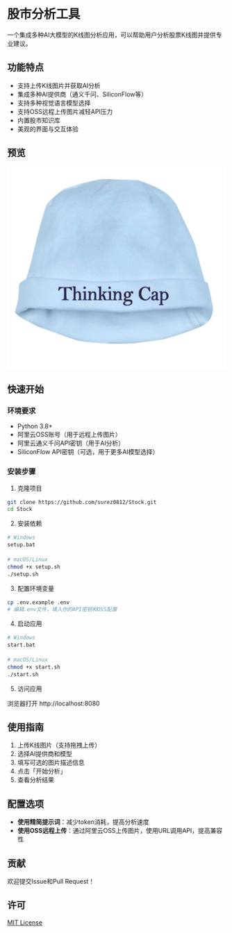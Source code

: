 # 股市分析工具

一个集成多种AI大模型的K线图分析应用，可以帮助用户分析股票K线图并提供专业建议。

## 功能特点

- 支持上传K线图片并获取AI分析
- 集成多种AI提供商（通义千问、SiliconFlow等）
- 支持多种视觉语言模型选择
- 支持OSS远程上传图片减轻API压力
- 内置股市知识库
- 美观的界面与交互体验

## 预览

![应用截图](https://github.com/surez0812/Stock/raw/main/docs/screenshot.png)

## 快速开始

### 环境要求

- Python 3.8+
- 阿里云OSS账号（用于远程上传图片）
- 阿里云通义千问API密钥（用于AI分析）
- SiliconFlow API密钥（可选，用于更多AI模型选择）

### 安装步骤

1. 克隆项目

```bash
git clone https://github.com/surez0812/Stock.git
cd Stock
```

2. 安装依赖

```bash
# Windows
setup.bat

# macOS/Linux
chmod +x setup.sh
./setup.sh
```

3. 配置环境变量

```bash
cp .env.example .env
# 编辑.env文件，填入你的API密钥和OSS配置
```

4. 启动应用

```bash
# Windows
start.bat

# macOS/Linux
chmod +x start.sh
./start.sh
```

5. 访问应用

浏览器打开 http://localhost:8080

## 使用指南

1. 上传K线图片（支持拖拽上传）
2. 选择AI提供商和模型
3. 填写可选的图片描述信息
4. 点击「开始分析」
5. 查看分析结果

## 配置选项

- **使用精简提示词**：减少token消耗，提高分析速度
- **使用OSS远程上传**：通过阿里云OSS上传图片，使用URL调用API，提高兼容性

## 贡献

欢迎提交Issue和Pull Request！

## 许可

[MIT License](LICENSE)
